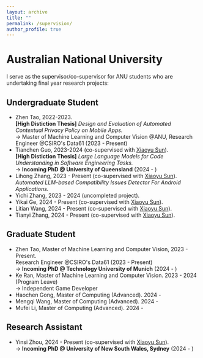```yaml
---
layout: archive
title: ""
permalink: /supervision/
author_profile: true
---
```


<style>
table.imgtable, table.imgtable td{
  border: none;
  /* height: auto; */
  /* text-align: left; */
}

</style>

# <i class="fa fa-fw fa-copy"></i> Australian National University

I serve as the supervisor/co-supervisor for ANU students who are undertaking final year research projects:

## Undergraduate Student

<ul>
  
  <li>
    Zhen Tao, 2022-2023.<br>
    <strong>[High Distiction Thesis]</strong> <em>Design and Evaluation of Automated Contextual Privacy Policy on Mobile Apps.</em><br>
    -> Master of Machine Learning and Computer Vision @ANU, Research Engineer @CSIRO's Data61 (2023 - Present)
  </li>

  <li>
    Tianchen Guo, 2023-2024 (co-supervised with <a href="https://sunxiaobiu.github.io/">Xiaoyu Sun</a>).<br>
    <strong>[High Distiction Thesis]</strong> <em>Large Language Models for Code Understanding in Software Engineering Tasks.</em><br>
    -> <strong>Incoming PhD @ University of Queensland</strong> (2024 - )
  </li>

   <li>
    Lihong Zhang, 2023 - Present (co-supervised with <a href="https://sunxiaobiu.github.io/">Xiaoyu Sun</a>).<br>
    <em>Automated LLM-based Compatibility Issues Detector For Android Applications.</em><br>
  </li>
  
   <li>
    Yichi Zhang, 2023 - 2024 (uncompleted project).<br>
  </li>

   <li>
    Yikai Ge, 2024 - Present (co-supervised with <a href="https://sunxiaobiu.github.io/">Xiaoyu Sun</a>).<br>
  </li>
  
  <li>
    Litian Wang, 2024 - Present (co-supervised with <a href="https://sunxiaobiu.github.io/">Xiaoyu Sun</a>).<br>
  </li>
  
  <li>
    Tianyi Zhang, 2024 - Present (co-supervised with <a href="https://sunxiaobiu.github.io/">Xiaoyu Sun</a>).<br>
  </li>
  
</ul>

## Graduate Student

<ul>
  <li>
    Zhen Tao,  Master of Machine Learning and Computer Vision, 2023 - Present.<br>
    Research Engineer @CSIRO's Data61 (2023 - Present)<br>
    -> <strong>Incoming PhD @ Technology University of Munich</strong> (2024 - )
  </li>
  
   <li>
     Ke Ran, Master of Machine Learning and Computer Vision. 2023 - 2024 (Program Leave) <br>
     -> Independent Game Developer
  </li>
  <li>
     Haochen Gong, Master of Computing (Advanced). 2024 - <br>
  </li>
    <li>
     Mengqi Wang, Master of Computing (Advanced). 2024 - <br>
  </li>
  <li>
     Mufei Li, Master of Computing (Advanced). 2024 - 
  </li>
</ul>

## Research Assistant
<ul>

  <li>
    Yinsi Zhou, 2024 - Present (co-supervised with <a href="https://sunxiaobiu.github.io/">Xiaoyu Sun</a>).<br>
    -> <strong>Incoming PhD @ University of New South Wales, Sydney</strong> (2024 - )
  </li>

</ul>
